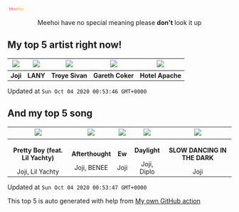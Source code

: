 [![Meehoi Logo](https://github.com/beam41/beam41/raw/master/mh.svg)](http://my.meehoi.me/)
<p align="center">Meehoi have no special meaning please <b>don't</b> look it up</p>

## My top 5 artist right now!
<!-- table start -->
|<img src="https://i.scdn.co/image/50c504c91a2ccd2b5f39837e6261463267b858a2">|<img src="https://i.scdn.co/image/7242d5d165e671eacf02cee6533a005fc1f5c6ca">|<img src="https://i.scdn.co/image/01055eb987b2124d44e05c313f040cb372a71f92">|<img src="https://i.scdn.co/image/01d9ba02ae7ec5ae008124dcc5eae37283ba4c78">|<img src="https://i.scdn.co/image/cc999d89e7d03c47d4c99dacb58166fc6063fe65">|
| :---: | :---: | :---: | :---: | :---: |
|<b>Joji</b>|<b>LANY</b>|<b>Troye Sivan</b>|<b>Gareth Coker</b>|<b>Hotel Apache</b>|

Updated at `Sun Oct 04 2020 00:53:46 GMT+0000`
<!-- table end -->

## And my top 5 song
<!-- table song start -->
|<img src="https://i.scdn.co/image/ab67616d00001e02282383a07d5db6159cb5daa4">|<img src="https://i.scdn.co/image/ab67616d00001e02282383a07d5db6159cb5daa4">|<img src="https://i.scdn.co/image/ab67616d00001e02282383a07d5db6159cb5daa4">|<img src="https://i.scdn.co/image/ab67616d00001e020e991b59cee17246a5e604d0">|<img src="https://i.scdn.co/image/ab67616d00001e0260ba1d6104d0475c7555a6b2">|
| :---: | :---: | :---: | :---: | :---: |
|<p><b>Pretty Boy (feat. Lil Yachty)</b></p> Joji, Lil Yachty|<p><b>Afterthought</b></p> Joji, BENEE|<p><b>Ew</b></p> Joji|<p><b>Daylight</b></p> Joji, Diplo|<p><b>SLOW DANCING IN THE DARK</b></p> Joji|

Updated at `Sun Oct 04 2020 00:53:47 GMT+0000`
<!-- table song end -->

This top 5 is auto generated with help from [My own GitHub action](https://github.com/beam41/spotify-listening)